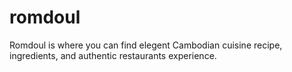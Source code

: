 # romdoul
Romdoul is where you can find elegent Cambodian cuisine recipe, ingredients, and authentic restaurants experience.
